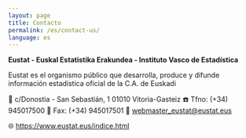 ```yaml
---
layout: page
title: Contacto
permalink: /es/contact-us/
language: es
---
```



**Eustat - Euskal Estatistika Erakundea - Instituto Vasco de Estadística**

Eustat es el organismo público que desarrolla, produce y difunde información estadística oficial de la C.A. de Euskadi

:office:	c/Donostia - San Sebastián, 1
			01010 Vitoria-Gasteiz
:telephone:	Tfno: (+34) 945017500
:fax:		Fax: (+34) 945017501
:email:		webmaster_eustat@eustat.eus

:globe_with_meridians:	https://www.eustat.eus/indice.html
